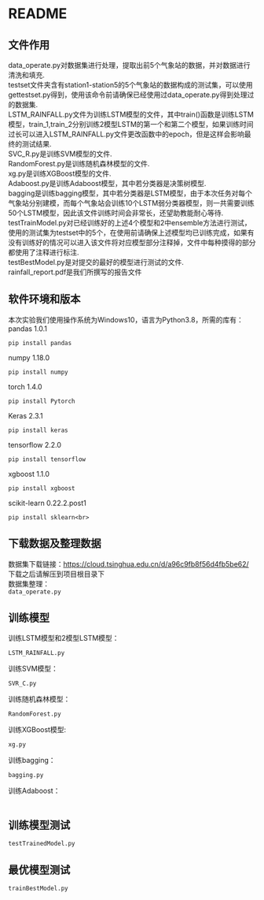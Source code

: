 # README
## 文件作用
data_operate.py对数据集进行处理，提取出前5个气象站的数据，并对数据进行清洗和填充.<br>
testset文件夹含有station1-station5的5个气象站的数据构成的测试集，可以使用gettestset.py得到，使用该命令前请确保已经使用过data_operate.py得到处理过的数据集.<br>
LSTM_RAINFALL.py文件为训练LSTM模型的文件，其中train()函数是训练LSTM模型，train_1,train_2分别训练2模型LSTM的第一个和第二个模型，如果训练时间过长可以进入LSTM_RAINFALL.py文件更改函数中的epoch，但是这样会影响最终的测试结果.<br>
SVC_R.py是训练SVM模型的文件.<br>
RandomForest.py是训练随机森林模型的文件.<br>
xg.py是训练XGBoost模型的文件.<br>
Adaboost.py是训练Adaboost模型，其中若分类器是决策树模型.<br>
bagging是训练bagging模型，其中若分类器是LSTM模型，由于本次任务对每个气象站分别建模，而每个气象站会训练10个LSTM弱分类器模型，则一共需要训练50个LSTM模型，因此该文件训练时间会非常长，还望助教能耐心等待.<br>
testTrainModel.py对已经训练好的上述4个模型和2中ensemble方法进行测试，使用的测试集为testset中的5个，在使用前请确保上述模型均已训练完成，如果有没有训练好的情况可以进入该文件将对应模型部分注释掉，文件中每种摸得的部分都使用了注释进行标注.<br>
testBestModel.py是对提交的最好的模型进行测试的文件.<br>
rainfall_report.pdf是我们所撰写的报告文件


## 软件环境和版本
本次实验我们使用操作系统为Windows10，语言为Python3.8，所需的库有：<br>
pandas 1.0.1 
```shell 
pip install pandas
```
numpy 1.18.0 
```shell
pip install numpy
```
torch 1.4.0
```shell
pip install Pytorch
```
Keras 2.3.1 
```shell
pip install keras
```
tensorflow 2.2.0 
```shell
pip install tensorflow
```
xgboost 1.1.0
```shell
pip install xgboost
```
scikit-learn 0.22.2.post1 
```shell
pip install sklearn<br>
```
## 下载数据及整理数据
数据集下载链接：https://cloud.tsinghua.edu.cn/d/a96c9fb8f56d4fb5be62/<br>
下载之后请解压到项目根目录下<br>
数据集整理：<br>
```data_operate.py```<br>
## 训练模型
训练LSTM模型和2模型LSTM模型：<br>
```shell
LSTM_RAINFALL.py
```
训练SVM模型：<br>
```shell
SVR_C.py
```
训练随机森林模型：<br>
```shell
RandomForest.py
```
训练XGBoost模型:<br>
```shell
xg.py
```
训练bagging：<br>
```shell
bagging.py
```
训练Adaboost：<br>
```shell

```

## 训练模型测试
```shell
testTrainedModel.py
```
## 最优模型测试
```shell
trainBestModel.py
```
